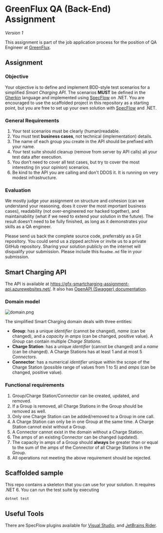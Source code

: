 # GreenFlux QA (Back-End) Assignment

_Version 1_

This assignment is part of the job application process for the position of QA Engineer at [GreenFlux](https://www.greenflux.com/).

## Assignment

### Objective

Your objective is to define and implement BDD-style test scenarios for a simplified *Smart Charging API*. The scenarios **MUST** be defined in the [Gherkin](https://en.wikipedia.org/wiki/Cucumber_(software)#Gherkin_language) language and implemented using [SpecFlow](https://docs.specflow.org/) on .NET. You are encouraged to use the scaffolded project in this repository as a starting point, but you are free to set up your own solution with [SpecFlow](https://docs.specflow.org/) and .NET.

### General Requirements

1. Your test scenarios must be clearly (human)readable.
1. You must test **business cases**, not technical (implementation) details.
1. The name of each group you create in the API should be prefixed with your name.
1. Your test suite should cleanup (remove from server by API calls) all your test data after execution.
1. You don’t need to cover all test cases, but try to cover the most interesting (in your opinion) scenarios.
1. Be kind to the API you are calling and don't DDOS it. It is running on very modest infrastructure.

### Evaluation

We mostly judge your assignment on structure and cohesion (can we understand your reasoning, does it cover the most important business cases), readability (not over-engineered nor hacked together), and maintainability (what if we need to extend your solution in the future). The result doesn’t need to be fully finished, as long as it demonstrates your skills as a QA engineer.

Please send us back the complete source code, preferrably as a Git repository. You could send us a zipped archive or invite us to a private GitHub repository. Sharing your solution publicly on the internet will disqualify your submission. Please include this `Readme.md` file in your submission.

## Smart Charging API

The API is available at https://gfx-smartcharging-assignment-api.azurewebsites.net/. It also has [OpenAPI (Swagger) documentation](https://gfx-smartcharging-assignment-api.azurewebsites.net/swagger/).

### Domain model

![domain.png](/images/domain.png)

The simplified Smart Charging domain deals with three entities:
 
- **Group**: has a unique *identifier* (cannot be changed), *name* (can be changed), and a *capacity in amps* (can be changed, positive value). A *Group* can contain multiple *Charge Stations*.
- **Charge Station**: has a unique *identifier* (cannot be changed) and a *name* (can be changed). A Charge Stations has at least 1 and at most 5 *Connectors*.
- **Connector**: has a numerical *identifier* unique within the scope of the Charge Station (possible range of values from 1 to 5) and *amps* (can be changed, positive value).

### Functional requirements

1. Group/Charge Station/Connector can be created, updated, and removed.
1. If a Group is removed, all Charge Stations in the Group should be removed as well.
1. Only one Charge Station can be added/removed to a Group in one call.
1. A Charge Station can only be in one Group at the same time. A Charge Station cannot exist without a Group.
1. A Connector cannot exist in the domain without a Charge Station.
1. The amps of an existing Connector can be changed (updated).
1. The capacity in amps of a Group should **always** be greater than or equal to the sum of the amps of the Connector of all Charge Stations in the Group.
1. All operations not meeting the above requirement should be rejected.

## Scaffolded sample

This repo contains a skeleton that you can use for your solution. It requires .NET 6. You can run the test suite by executing

    dotnet test

## Useful Tools

There are SpecFlow plugins available for [Visual Studio](https://marketplace.visualstudio.com/items?itemName=TechTalkSpecFlowTeam.SpecFlowForVisualStudio2022), and [JetBrains Rider](https://docs.specflow.org/projects/specflow/en/latest/Rider/rider-installation.html).
